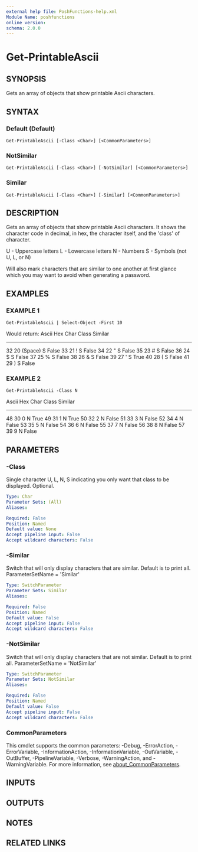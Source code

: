 ```yaml
---
external help file: PoshFunctions-help.xml
Module Name: poshfunctions
online version:
schema: 2.0.0
---
```


# Get-PrintableAscii

## SYNOPSIS
Gets an array of objects that show printable Ascii characters.

## SYNTAX

### Default (Default)
```
Get-PrintableAscii [-Class <Char>] [<CommonParameters>]
```

### NotSimilar
```
Get-PrintableAscii [-Class <Char>] [-NotSimilar] [<CommonParameters>]
```

### Similar
```
Get-PrintableAscii [-Class <Char>] [-Similar] [<CommonParameters>]
```

## DESCRIPTION
Gets an array of objects that show printable Ascii characters.
It shows the character code in decimal,
in hex, the character itself, and the 'class' of character.

U - Uppercase letters
L - Lowercase letters
N - Numbers
S - Symbols (not U, L, or N)

Will also mark characters that are similar to one another at first glance which you may want to avoid when generating a password.

## EXAMPLES

### EXAMPLE 1
```
Get-PrintableAscii | Select-Object -First 10
```

Would return:
Ascii Hex Char    Class Similar
----- --- ----    ----- -------
   32 20  (Space) S       False
   33 21  ! 
S       False
   34 22  "       S       False
   35 23  #       S       False
   36 24  $       S       False
   37 25  %       S       False
   38 26  &       S       False
   39 27  '       S        True
   40 28  (       S       False
   41 29  )       S       False

### EXAMPLE 2
```
Get-PrintableAscii -Class N
```

Ascii Hex Char Class Similar
----- --- ---- ----- -------
   48 30     0 N        True
   49 31     1 N        True
   50 32     2 N       False
   51 33     3 N       False
   52 34     4 N       False
   53 35     5 N       False
   54 36     6 N       False
   55 37     7 N       False
   56 38     8 N       False
   57 39     9 N       False

## PARAMETERS

### -Class
Single character U, L, N, S indicating you only want that class to be displayed.
Optional.

```yaml
Type: Char
Parameter Sets: (All)
Aliases:

Required: False
Position: Named
Default value: None
Accept pipeline input: False
Accept wildcard characters: False
```

### -Similar
Switch that will only display characters that are similar.
Default is to print all.
ParameterSetName = 'Similar'

```yaml
Type: SwitchParameter
Parameter Sets: Similar
Aliases:

Required: False
Position: Named
Default value: False
Accept pipeline input: False
Accept wildcard characters: False
```

### -NotSimilar
Switch that will only display characters that are not similar.
Default is to print all.
ParameterSetName = 'NotSimilar'

```yaml
Type: SwitchParameter
Parameter Sets: NotSimilar
Aliases:

Required: False
Position: Named
Default value: False
Accept pipeline input: False
Accept wildcard characters: False
```

### CommonParameters
This cmdlet supports the common parameters: -Debug, -ErrorAction, -ErrorVariable, -InformationAction, -InformationVariable, -OutVariable, -OutBuffer, -PipelineVariable, -Verbose, -WarningAction, and -WarningVariable. For more information, see [about_CommonParameters](http://go.microsoft.com/fwlink/?LinkID=113216).

## INPUTS

## OUTPUTS

## NOTES

## RELATED LINKS
